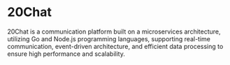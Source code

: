 # 20Chat
20Chat is a communication platform built on a microservices architecture, utilizing Go and Node.js programming languages, supporting real-time communication, event-driven architecture, and efficient data processing to ensure high performance and scalability.
